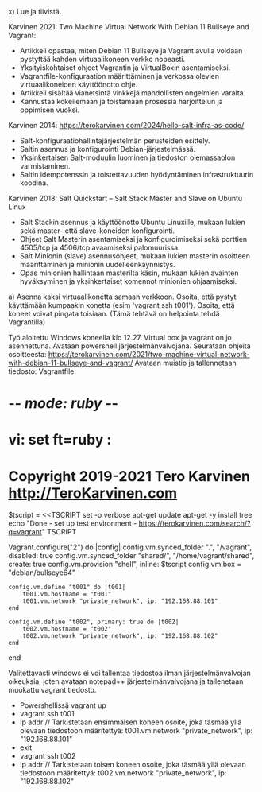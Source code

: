 x) Lue ja tiivistä.

Karvinen 2021: Two Machine Virtual Network With Debian 11 Bullseye and Vagrant:

- Artikkeli opastaa, miten Debian 11 Bullseye ja Vagrant avulla voidaan pystyttää kahden virtuaalikoneen verkko nopeasti. 
- Yksityiskohtaiset ohjeet Vagrantin ja VirtualBoxin asentamiseksi.
- Vagrantfile-konfiguraation määrittäminen ja verkossa olevien virtuaalikoneiden käyttöönotto ohje.
- Artikkeli sisältää vianetsintä vinkkejä mahdollisten ongelmien varalta. 
- Kannustaa kokeilemaan ja toistamaan prosessia harjoittelun ja oppimisen vuoksi.

Karvinen 2014: https://terokarvinen.com/2024/hello-salt-infra-as-code/

- Salt-konfiguraatiohallintajärjestelmän perusteiden esittely.
- Saltin asennus ja konfigurointi Debian-järjestelmässä.
- Yksinkertaisen Salt-moduulin luominen ja tiedoston olemassaolon varmistaminen.
- Saltin idempotenssin ja toistettavuuden hyödyntäminen infrastruktuurin koodina.

Karvinen 2018: Salt Quickstart – Salt Stack Master and Slave on Ubuntu Linux

- Salt Stackin asennus ja käyttöönotto Ubuntu Linuxille, mukaan lukien sekä master- että slave-koneiden konfigurointi.
- Ohjeet Salt Masterin asentamiseksi ja konfiguroimiseksi sekä porttien 4505/tcp ja 4506/tcp avaamiseksi palomuurissa.
- Salt Minionin (slave) asennusohjeet, mukaan lukien masterin osoitteen määrittäminen ja minionin uudelleenkäynnistys.
- Opas minionien hallintaan masterilta käsin, mukaan lukien avainten hyväksyminen ja yksinkertaiset komennot minionien ohjaamiseksi.

a) Asenna kaksi virtuaalikonetta samaan verkkoon. Osoita, että pystyt käyttämään kumpaakin konetta (esim 'vagrant ssh t001'). Osoita, että koneet voivat pingata toisiaan. (Tämä tehtävä on helpointa tehdä Vagrantilla)

Työ aloitettu Windows koneella klo 12.27. Virtual box ja vagrant on jo asennettuna. Avataan powershell järjestelmänvalvojana. 
Seurataan ohjeita osoitteesta: https://terokarvinen.com/2021/two-machine-virtual-network-with-debian-11-bullseye-and-vagrant/
Avataan muistio ja tallennetaan tiedosto:
Vagrantfile:
# -*- mode: ruby -*-
# vi: set ft=ruby :
# Copyright 2019-2021 Tero Karvinen http://TeroKarvinen.com

$tscript = <<TSCRIPT
set -o verbose
apt-get update
apt-get -y install tree
echo "Done - set up test environment - https://terokarvinen.com/search/?q=vagrant"
TSCRIPT

Vagrant.configure("2") do |config|
	config.vm.synced_folder ".", "/vagrant", disabled: true
	config.vm.synced_folder "shared/", "/home/vagrant/shared", create: true
	config.vm.provision "shell", inline: $tscript
	config.vm.box = "debian/bullseye64"

	config.vm.define "t001" do |t001|
		t001.vm.hostname = "t001"
		t001.vm.network "private_network", ip: "192.168.88.101"
	end

	config.vm.define "t002", primary: true do |t002|
		t002.vm.hostname = "t002"
		t002.vm.network "private_network", ip: "192.168.88.102"
	end
	
end

Valitettavasti windows ei voi tallentaa tiedostoa ilman järjestelmänvalvojan oikeuksia, joten avataan notepad++ järjestelmänvalvojana ja tallenetaan muokattu vagrant tiedosto.
- Powershellissä vagrant up
- vagrant ssh t001
- ip addr  // Tarkistetaan ensimmäisen koneen osoite, joka täsmää yllä olevaan tiedostoon määritettyä: t001.vm.network "private_network", ip: "192.168.88.101"
- exit
- vagrant ssh t002
- ip addr  // Tarkistetaan toisen koneen osoite, joka täsmää yllä olevaan tiedostoon määritettyä: t002.vm.network "private_network", ip: "192.168.88.102"





